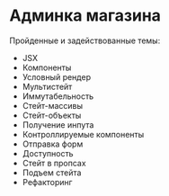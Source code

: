 # Админка магазина

Пройденные и задействованные темы:
- JSX
- Компоненты
- Условный рендер
- Мультистейт
- Иммутабельность
- Стейт-массивы
- Стейт-объекты
- Получение инпута
- Контроллируемые компоненты
- Отправка форм
- Доступность
- Стейт в пропсах
- Подъем стейта
- Рефакторинг
